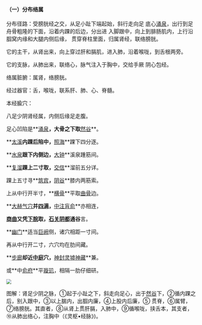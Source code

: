 #### （一）分布络属

分布径路：受膀胱经之交，从足小趾下端起始，斜行走向足 底心[涌泉](https://www.gmzyjc.com/read/zjs/zjs3.1.7-8-0.0.2.3.1.md)，出行到足舟骨粗隆的下面，沿着内踝的后边，分出进 入脚跟中，向上到腓肠肌内，上行沿腘窝内缘和大腿内侧后缘， 贯穿脊柱里面，归属肾经，联络膀胱。

它的主干，从肾出来，向上穿过肝和膈肌，进入肺，沿着喉咙，到舌根两旁。

它的支脉，从肺出来，联络心，脉气注入于胸中，交给手厥 阴心包经。

络属脏腑：属肾，络膀胱。

经过器官：舌，喉咙，联系肝、肺、心、脊髓。

本经腧穴：

八足少阴肾经属，内侧后缘足走腹。

足心凹陷是**[涌泉](https://www.gmzyjc.com/read/zjs/zjs3.1.7-8-0.0.2.3.1.md)**，大骨之下取**[然谷](https://www.gmzyjc.com/read/zjs/zjs3.1.7-8-0.0.2.3.2.md)**。

**[太溪](https://www.gmzyjc.com/read/zjs/zjs3.1.7-8-0.0.2.3.3.md)**内踝后陷中，**[照海](https://www.gmzyjc.com/read/zjs/zjs3.1.7-8-0.0.2.3.6.md)**踝下四分逐。

**[水泉](https://www.gmzyjc.com/read/zjs/zjs3.1.7-8-0.0.2.3.5.md)**跟下内侧边，**[大钟](https://www.gmzyjc.com/read/zjs/zjs3.1.7-8-0.0.2.3.4.md)**溪泉踵筋间。

 **[复溜](https://www.gmzyjc.com/read/zjs/zjs3.1.7-8-0.0.2.3.7.md)**踝上二寸取，**[交信](https://www.gmzyjc.com/read/zjs/zjs3.1.7-8-0.0.2.3.8.md)**溜前五分详。

踝上五寸寻**[筑宾](https://www.gmzyjc.com/read/zjs/zjs3.1.7-8-0.0.2.3.9.md)**，**[阴谷](https://www.gmzyjc.com/read/zjs/zjs3.1.7-8-0.0.2.3.10.md)**膝内两筋索。

上从中行开半寸，**[横骨](https://www.gmzyjc.com/read/zjs/zjs3.1.7-8-0.0.2.3.11.md)**平取[曲骨](https://www.gmzyjc.com/read/zjs/zjs3.2.1-0.1.1.3.2.md)边。

**[大赫](https://www.gmzyjc.com/read/zjs/zjs3.1.7-8-0.0.2.3.12.md)[气穴](https://www.gmzyjc.com/read/zjs/zjs3.1.7-8-0.0.2.3.13.md)**并[四满](https://www.gmzyjc.com/read/zjs/zjs3.1.7-8-0.0.2.3.14.md)，**[中注](https://www.gmzyjc.com/read/zjs/zjs3.1.7-8-0.0.2.3.15.md)[肓俞](https://www.gmzyjc.com/read/zjs/zjs3.1.7-8-0.0.2.3.16.md)**亦相连，

**[商曲](https://www.gmzyjc.com/read/zjs/zjs3.1.7-8-0.0.2.3.17.md)**又凭[下脘](https://www.gmzyjc.com/read/zjs/zjs3.2.1-0.1.1.3.9.md)取，**[石关](https://www.gmzyjc.com/read/zjs/zjs3.1.7-8-0.0.2.3.18.md)[阴都](https://www.gmzyjc.com/read/zjs/zjs3.1.7-8-0.0.2.3.19.md)通谷**言。

**[幽门](https://www.gmzyjc.com/read/zjs/zjs3.1.7-8-0.0.2.3.21.md)**适当[巨阙](https://www.gmzyjc.com/read/zjs/zjs3.2.1-0.1.1.3.13.md)侧，诸穴相距一寸间。

再从中行开二寸，六穴均在肋间藏。

**[步廊](https://www.gmzyjc.com/read/zjs/zjs3.1.7-8-0.0.2.3.22.md)**却近[中庭](https://www.gmzyjc.com/read/zjs/zjs3.2.1-0.1.1.3.15.md)穴，**[神封](https://www.gmzyjc.com/read/zjs/zjs3.1.7-8-0.0.2.3.23.md)[灵墟](https://www.gmzyjc.com/read/zjs/zjs3.1.7-8-0.0.2.3.24.md)[神藏](https://www.gmzyjc.com/read/zjs/zjs3.1.7-8-0.0.2.3.25.md)**兼。

或**中[俞府](https://www.gmzyjc.com/read/zjs/zjs3.1.7-8-0.0.2.3.27.md)**平[璇玑](https://www.gmzyjc.com/read/zjs/zjs3.2.1-0.1.1.3.20.md)，相隔一肋仔细研。

<img src="img/图75.jpg" style="zoom:80%;" />

图解：肾足少阴之脉，①起于小趾之下，斜走向足心，出于[然谷](https://www.gmzyjc.com/read/zjs/zjs3.1.7-8-0.0.2.3.2.md)下，②循内踝之后，别入跟中，③以上腨内，出腘内廉，④上股内后廉，⑤ 贯脊，⑥属臂，⑦络膀胱。其直者，⑧从肾上贯肝膈，入肺中，⑨循喉咙，挟舌本，其支者，⑩从肺出络心，注胸中（《灵枢•经脉》)。
